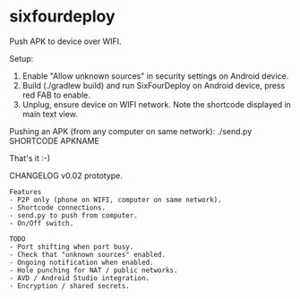 # sixfourdeploy
Push APK to device over WIFI.

Setup:
1) Enable "Allow unknown sources" in security settings on Android device.
2) Build (./gradlew build) and run SixFourDeploy on Android device, press red FAB to enable.
3) Unplug, ensure device on WIFI network. Note the shortcode displayed in main text view.

Pushing an APK (from any computer on same network):
./send.py SHORTCODE APKNAME

That's it :-)


CHANGELOG
    v0.02 prototype.
    
    Features
    - P2P only (phone on WIFI, computer on same network).
    - Shortcode connections.
    - send.py to push from computer.
    - On/Off switch.
    
    TODO
    - Port shifting when port busy.
    - Check that "unknown sources" enabled.
    - Ongoing notification when enabled.
    - Hole punching for NAT / public networks.
    - AVD / Android Studio integration.
    - Encryption / shared secrets.
